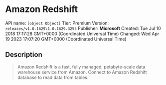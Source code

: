 # Amazon Redshift
API name: `[object Object]`
Tier: Premium
Version: `releases/v1.0.1629\1.0.1629.3253`
Publisher: **Microsoft**
Created: Tue Jul 10 2018 17:17:28 GMT+0000 (Coordinated Universal Time)
Changed: Wed Apr 19 2023 17:07:20 GMT+0000 (Coordinated Universal Time)

## Description
> Amazon Redshift is a fast, fully managed, petabyte-scale data warehouse service from Amazon.  Connect to Amazon Redshift database to read data from tables.
